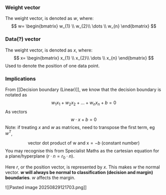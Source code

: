### Weight vector
The weight vector, is denoted as $w$, where:
$$
w=
\begin{bmatrix}  
w_{1} \\  
w_{2}\\ 
\dots \\
w_{n}
\end{bmatrix}
$$

### Data(?) vector
The weight vector, is denoted as $x$, where:
$$
x=
\begin{bmatrix}  
x_{1} \\  
x_{2}\\ 
\dots \\
x_{n}
\end{bmatrix}
$$
Used to denote the position of one data point.
### Implications
From [[Decision boundary (Linear)]], we know that the decision boundary is notated as
$$
w_{1}x_{1}+w_{2}x_{2}+\dots+w_{n}x_{n}+b=0
$$
As vectors
$$
w\cdot x+b=0  
$$
Note: if treating $x$ and $w$ as matrices, need to transpose the first term, eg $w^T$,

$$
\text{vector dot product of w and x}=-b\text{ (constant number)}
$$
You may recognise this from Specialist Maths as the cartesian equation for a plane/hyperplane 
($r\cdot n=r_{0}\cdot n$).

Here $r$, or the position vector, is represented by $x$.
This makes $w$ the normal vector.
**$w$ will always be normal to classification (decision and margin) boundaries**.
$w$ affects the margin.

![[Pasted image 20250829121703.png]]